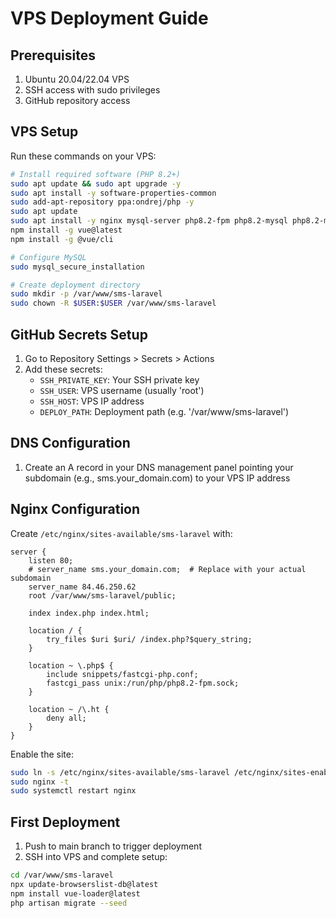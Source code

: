 # VPS Deployment Guide

## Prerequisites
1. Ubuntu 20.04/22.04 VPS
2. SSH access with sudo privileges
3. GitHub repository access

## VPS Setup
Run these commands on your VPS:

```bash
# Install required software (PHP 8.2+)
sudo apt update && sudo apt upgrade -y
sudo apt install -y software-properties-common
sudo add-apt-repository ppa:ondrej/php -y
sudo apt update
sudo apt install -y nginx mysql-server php8.2-fpm php8.2-mysql php8.2-mbstring php8.2-xml php8.2-zip php8.2-curl composer nodejs npm git
npm install -g vue@latest
npm install -g @vue/cli

# Configure MySQL
sudo mysql_secure_installation

# Create deployment directory
sudo mkdir -p /var/www/sms-laravel
sudo chown -R $USER:$USER /var/www/sms-laravel
```

## GitHub Secrets Setup
1. Go to Repository Settings > Secrets > Actions
2. Add these secrets:
   - `SSH_PRIVATE_KEY`: Your SSH private key
   - `SSH_USER`: VPS username (usually 'root')
   - `SSH_HOST`: VPS IP address
   - `DEPLOY_PATH`: Deployment path (e.g. '/var/www/sms-laravel')

## DNS Configuration
1. Create an A record in your DNS management panel pointing your subdomain (e.g., sms.your_domain.com) to your VPS IP address

## Nginx Configuration
Create `/etc/nginx/sites-available/sms-laravel` with:

```nginx
server {
    listen 80;
    # server_name sms.your_domain.com;  # Replace with your actual subdomain
    server_name 84.46.250.62
    root /var/www/sms-laravel/public;

    index index.php index.html;

    location / {
        try_files $uri $uri/ /index.php?$query_string;
    }

    location ~ \.php$ {
        include snippets/fastcgi-php.conf;
        fastcgi_pass unix:/run/php/php8.2-fpm.sock;
    }

    location ~ /\.ht {
        deny all;
    }
}
```

Enable the site:
```bash
sudo ln -s /etc/nginx/sites-available/sms-laravel /etc/nginx/sites-enabled/
sudo nginx -t
sudo systemctl restart nginx
```

## First Deployment
1. Push to main branch to trigger deployment
2. SSH into VPS and complete setup:
```bash
cd /var/www/sms-laravel
npx update-browserslist-db@latest
npm install vue-loader@latest
php artisan migrate --seed
